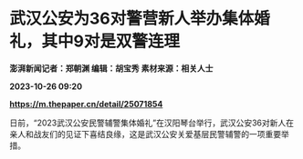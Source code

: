 # 武汉公安为36对警营新人举办集体婚礼，其中9对是双警连理
**澎湃新闻记者：郑朝渊 编辑：胡宝秀 素材来源：相关人士**

**2023-10-26 09:20**

**https://m.thepaper.cn/detail/25071854**

日前，“2023武汉公安民警辅警集体婚礼”在汉阳琴台举行，武汉公安36对新人在亲人和战友们的见证下喜结良缘，这是武汉公安关爱基层民警辅警的一项重要举措。
